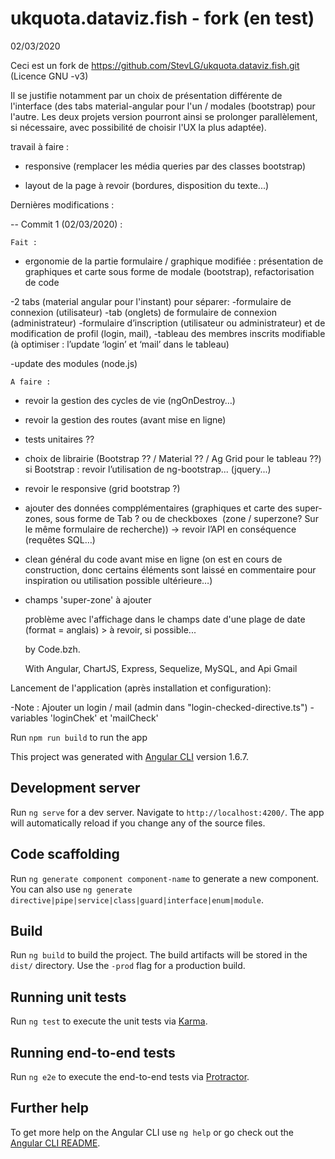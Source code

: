 # ukquota.dataviz.fish - fork (en test)

02/03/2020

Ceci est un fork de https://github.com/StevLG/ukquota.dataviz.fish.git (Licence GNU -v3)

Il se justifie notamment par un choix de présentation différente de l'interface (des tabs material-angular pour l'un / modales (bootstrap) pour l'autre. Les deux projets version pourront ainsi se prolonger parallèlement, si nécessaire, avec possibilité de choisir l'UX la plus adaptée).


travail à faire :

- responsive (remplacer les média queries par des classes bootstrap)

- layout de la page à revoir (bordures, disposition du texte...)




Dernières modifications :

-- Commit 1 (02/03/2020) :

	Fait :

- ergonomie de la partie formulaire / graphique modifiée : présentation de graphiques et carte sous forme de modale (bootstrap), refactorisation de code

-2 tabs (material angular pour l'instant) pour séparer:
	-formulaire de connexion (utilisateur)
	-tab (onglets) de formulaire de connexion (administrateur)
-formulaire d’inscription (utilisateur ou administrateur) et de modification de profil (login, mail), 
-tableau des membres inscrits modifiable (à optimiser : l’update ‘login’ et ‘mail’ dans le tableau)

-update des modules (node.js)


	A faire :

- revoir la gestion des cycles de vie (ngOnDestroy…)
- revoir la gestion des routes (avant mise en ligne)
- tests unitaires ??

- choix de librairie (Bootstrap ?? / Material ?? / Ag Grid pour le tableau ??)
si Bootstrap : revoir l’utilisation de ng-bootstrap... (jquery...)
- revoir le responsive (grid bootstrap ?)

- ajouter des données compplémentaires  (graphiques et carte des super-zones, sous forme de Tab ? ou de checkboxes  (zone / superzone? Sur le même formulaire de recherche)) → revoir l’API en conséquence (requêtes SQL…)

- clean général du code avant mise en ligne (on est en cours de construction, donc certains éléments sont laissé en commentaire pour inspiration ou utilisation possible ultérieure…)

- champs 'super-zone' à ajouter

    problème avec l'affichage dans le champs date d'une plage de date (format = anglais) > à revoir, si possible...



	by Code.bzh.

	With Angular, ChartJS, Express, Sequelize, MySQL, and Api Gmail


Lancement de l'application (après installation et configuration):

-Note : Ajouter un login / mail (admin dans "login-checked-directive.ts") - variables 'loginChek' et 'mailCheck'


Run `npm run build` to run the app

This project was generated with [Angular CLI](https://github.com/angular/angular-cli) version 1.6.7. 

## Development server

Run `ng serve` for a dev server. Navigate to `http://localhost:4200/`. The app will automatically reload if you change any of the source files.

## Code scaffolding

Run `ng generate component component-name` to generate a new component. You can also use `ng generate directive|pipe|service|class|guard|interface|enum|module`.

## Build

Run `ng build` to build the project. The build artifacts will be stored in the `dist/` directory. Use the `-prod` flag for a production build.

## Running unit tests

Run `ng test` to execute the unit tests via [Karma](https://karma-runner.github.io).

## Running end-to-end tests

Run `ng e2e` to execute the end-to-end tests via [Protractor](http://www.protractortest.org/).

## Further help

To get more help on the Angular CLI use `ng help` or go check out the [Angular CLI README](https://github.com/angular/angular-cli/blob/master/README.md).
